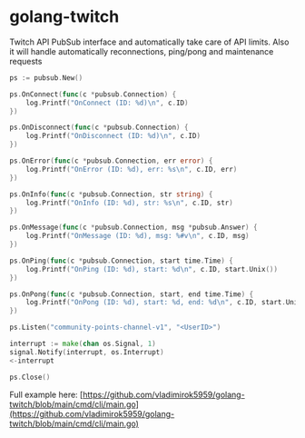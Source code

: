 # golang-twitch

Twitch API PubSub interface and automatically take care of API limits. Also it will handle automatically reconnections, ping/pong and maintenance requests

```go
ps := pubsub.New()

ps.OnConnect(func(c *pubsub.Connection) {
    log.Printf("OnConnect (ID: %d)\n", c.ID)
})

ps.OnDisconnect(func(c *pubsub.Connection) {
    log.Printf("OnDisconnect (ID: %d)\n", c.ID)
})

ps.OnError(func(c *pubsub.Connection, err error) {
    log.Printf("OnError (ID: %d), err: %s\n", c.ID, err)
})

ps.OnInfo(func(c *pubsub.Connection, str string) {
    log.Printf("OnInfo (ID: %d), str: %s\n", c.ID, str)
})

ps.OnMessage(func(c *pubsub.Connection, msg *pubsub.Answer) {
    log.Printf("OnMessage (ID: %d), msg: %#v\n", c.ID, msg)
})

ps.OnPing(func(c *pubsub.Connection, start time.Time) {
    log.Printf("OnPing (ID: %d), start: %d\n", c.ID, start.Unix())
})

ps.OnPong(func(c *pubsub.Connection, start, end time.Time) {
    log.Printf("OnPong (ID: %d), start: %d, end: %d\n", c.ID, start.Unix(), end.Unix())
})

ps.Listen("community-points-channel-v1", "<UserID>")

interrupt := make(chan os.Signal, 1)
signal.Notify(interrupt, os.Interrupt)
<-interrupt

ps.Close()
```

Full example here: [https://github.com/vladimirok5959/golang-twitch/blob/main/cmd/cli/main.go](https://github.com/vladimirok5959/golang-twitch/blob/main/cmd/cli/main.go)

